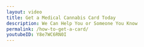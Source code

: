 ```yaml
---
layout: video
title: Get a Medical Cannabis Card Today
description: We Can Help You or Someone You Know
permalink: /how-to-get-a-card/
youtubeID: Y8e7WC6RN0I
---
```


<!-- ## Please fill out the information below and someone will contact you within 24 hours
HEEYYY GIRL


We Will Help You Get Relief.

<form action="https://formspree.io/info@chicagocannabis.org" method="POST">

<div class='form-field'>
    <label>Name:</label>
    <input type="text" name="_name" placeholder="Name">
</div>

<div class='form-field'>
    <label>Email:</label>
    <input type="email" name="_replyto" placeholder="Email Address">
</div>

<div class='form-field'>
    <label>Phone:</label>
    <input type="text" name="_phone" placeholder="Phone">
</div>

<div class='form-field'>
    <label>What conditions do you or someone you know suffer from?</label>

<div class='conditions'>

        <input type="checkbox"
               name="_conditions"
               value='AIDS'>
        <label>AIDS</label>

        <input type="checkbox"
               name="_conditions"
               value='Agitation Of Alzheimer’s Disease'>
        <label>Agitation Of Alzheimer’s Disease</label>

        <input type="checkbox"
               name="_conditions"
               value='ALS'>
        <label>ALS</label>

        <input type="checkbox"
               name="_conditions"
               value='Arnold-Chiari Malformation And Syringomelia'>
        <label>Arnold-Chiari Malformation And Syringomelia</label>

        <input type="checkbox"
               name="_conditions"
               value='Cachexia/Wasting Syndrome'>
        <label>Cachexia/Wasting Syndrome</label>

        <input type="checkbox"
               name="_conditions"
               value='Cancer'>
        <label>Cancer</label>

        <input type="checkbox"
               name="_conditions"
               value='Causalgia'>
        <label>Causalgia</label>

        <input type="checkbox"
               name="_conditions"
               value='Chronic Inflammatory Demyelinating Polyneuropathy'>
        <label>Chronic Inflammatory Demyelinating Polyneuropathy</label>

        <input type="checkbox"
               name="_conditions"
               value='Crohn’s Disease'>
        <label>Crohn’s Disease</label>

        <input type="checkbox"
               name="_conditions"
               value='CRPS (Complex Regional Pain Syndrome Type II)'>
        <label>CRPS (Complex Regional Pain Syndrome Type II)</label>

        <input type="checkbox"
               name="_conditions"
               value='Dystonia'>
        <label>Dystonia</label>

        <input type="checkbox"
               name="_conditions"
               value='Fibromyalgia (Severe)'>
        <label>Fibromyalgia (Severe)</label>

        <input type="checkbox"
               name="_conditions"
               value='Fibrous Dysplasia'>
        <label>Fibrous Dysplasia</label>

        <input type="checkbox"
               name="_conditions"
               value='Glaucoma'>
        <label>Glaucoma</label>

        <input type="checkbox"
               name="_conditions"
               value='Hepatitis C'>
        <label>Hepatitis C</label>

        <input type="checkbox"
               name="_conditions"
               value='Human Immunodeficiency Virus (HIV)'>
        <label>Human Immunodeficiency Virus (HIV)</label>

        <input type="checkbox"
               name="_conditions"
               value='Hydrocephalus'>
        <label>Hydrocephalus</label>

        <input type="checkbox"
               name="_conditions"
               value='Interstitial Cystitis'>
        <label>Interstitial Cystitis</label>

        <input type="checkbox"
               name="_conditions"
               value='Lupus'>
        <label>Lupus</label>

        <input type="checkbox"
               name="_conditions"
               value='Multiple Sclerosis'>
        <label>Multiple Sclerosis</label>

        <input type="checkbox"
               name="_conditions"
               value='Muscular Dystrophy'>
        <label>Muscular Dystrophy</label>

        <input type="checkbox"
               name="_conditions"
               value='Myasthenia Gravis'>
        <label>Myasthenia Gravis</label>

        <input type="checkbox"
               name="_conditions"
               value='Myoclonus'>
        <label>Myoclonus</label>

        <input type="checkbox"
               name="_conditions"
               value='Nail-Patella Syndrome'>
        <label>Nail-Patella Syndrome</label>

        <input type="checkbox"
               name="_conditions"
               value='Neurofibromatosis'>
        <label>Neurofibromatosis</label>

        <input type="checkbox"
               name="_conditions"
               value='Parkinson’s Disease'>
        <label>Parkinson’s Disease</label>

        <input type="checkbox"
               name="_conditions"
               value='Post-Concussion Syndrome'>
        <label>Post-Concussion Syndrome</label>

        <input type="checkbox"
               name="_conditions"
               value='Post Tramatic Stress Symptoms'>
        <label>Post Tramatic Stress Symptoms</label>

        <input type="checkbox"
               name="_conditions"
               value='RSD (Complex Regional Pain Syndromes Type I)'>
        <label>RSD (Complex Regional Pain Syndromes Type I)</label>

        <input type="checkbox"
               name="_conditions"
               value='Residual Limb Pain'>
        <label>Residual Limb Pain</label>

        <input type="checkbox"
               name="_conditions"
               value='Rheumatoid Arthritis (RA)'>
        <label>Rheumatoid Arthritis (RA)</label>

        <input type="checkbox"
               name="_conditions"
               value='Seizures, Including Those Characteristic Of Epilepsy'>
        <label>Seizures, Including Those Characteristic Of Epilepsy</label>

        <input type="checkbox"
               name="_conditions"
               value='Sjogren’s Syndrome'>
        <label>Sjogren’s Syndrome</label>

        <input type="checkbox"
               name="_conditions"
               value='Spinal Cord Disease'>
        <label>Spinal Cord Disease</label>

        <input type="checkbox"
               name="_conditions"
               value='Spinal Cord Injury'>
        <label>Spinal Cord Injury</label>

        <input type="checkbox"
               name="_conditions"
               value='Spinocerebellar Ataxia (SCA)'>
        <label>Spinocerebellar Ataxia (SCA)</label>

        <input type="checkbox"
               name="_conditions"
               value='Terminal Illiness'>
        <label>Terminal Illiness</label>

        <input type="checkbox"
               name="_conditions"
               value='Tourette’s Syndrome'>
        <label>Tourette’s Syndrome</label>

        <input type="checkbox"
               name="_conditions"
               value='Traumatic Brain Injury (TBI)'>
        <label>Traumatic Brain Injury (TBI)</label>

        <input type="checkbox"
               name="_conditions"
               value='Other'>
        <label>Other (Please explain below)</label>

</div>
</div>

<div class='form-field'>
    <label>What Zipcode do you live in?</label>
    <input type="text" name="_zipcode" placeholder="Zipcode">
</div>

<div class='form-field'>
    <label>Comments or instructions?</label>
    <input type="text" name="_comments" placeholder="Something we should know?">
</div>

    <input type="hidden" name="_subject" value="New submission!" />
    <input type="hidden" name="_next" value="{{ site.github.url }}/faq/" />
    <input type="text" name="_gotcha" style="display:none" />
    <br/>

<div class='form-field'>
    <input type="submit" value="Send">
</div>
</form>


The Chicago Cannabis Alliance and Chicago Medical Cannabis Association perform outreach and advocacy for patients throughout Chicago. We strive to:

- Inform doctors of the efficacy and benefits of medical cannabis
- Help patients find doctors who are familiar with medical cannabis
- Assist with the application process
- Connect patients with appropriate dispensaries
- Be a clearinghouse of information
- Provide information to state elected and regulatory officials.

-->
